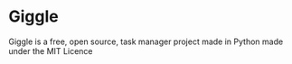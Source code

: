 # Giggle
Giggle is a free, open source, task manager project made in Python made under the MIT Licence

